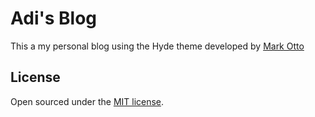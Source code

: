 # Adi's Blog

This a my personal blog using the Hyde theme developed by [Mark Otto](https://github.com/mdo)

## License

Open sourced under the [MIT license](LICENSE.md).

